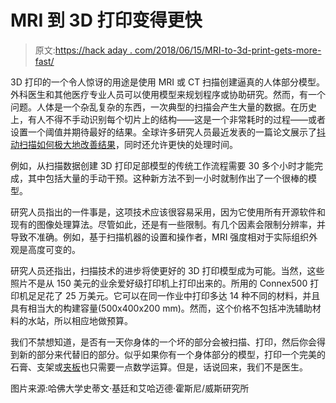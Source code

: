 # MRI 到 3D 打印变得更快

> 原文:[https://hack aday . com/2018/06/15/MRI-to-3d-print-gets-more-fast/](https://hackaday.com/2018/06/15/mri-to-3d-print-gets-much-faster/)

3D 打印的一个令人惊讶的用途是使用 MRI 或 CT 扫描创建逼真的人体部分模型。外科医生和其他医疗专业人员可以使用模型来规划程序或协助研究。然而，有一个问题。人体是一个杂乱复杂的东西，一次典型的扫描会产生大量的数据。在历史上，有人不得不手动识别每个切片上的结构——这是一个非常耗时的过程——或者设置一个阈值并期待最好的结果。全球许多研究人员最近发表的一篇论文展示了[抖动扫描如何极大地改善结果](https://www.liebertpub.com/doi/10.1089/3dp.2017.0140)，同时还允许更快的处理时间。

例如，从扫描数据创建 3D 打印足部模型的传统工作流程需要 30 多个小时才能完成，其中包括大量的手动干预。这种新方法不到一小时就制作出了一个很棒的模型。

研究人员指出的一件事是，这项技术应该很容易采用，因为它使用所有开源软件和现有的图像处理算法。尽管如此，还是有一些限制。有几个因素会限制分辨率，并导致不准确。例如，基于扫描机器的设置和操作者，MRI 强度相对于实际组织外观是高度可变的。

研究人员还指出，扫描技术的进步将使更好的 3D 打印模型成为可能。当然，这些照片不是从 150 美元的业余爱好级打印机上打印出来的。所用的 Connex500 打印机足足花了 25 万美元。它可以在同一作业中打印多达 14 种不同的材料，并且具有相当大的构建容量(500x400x200 mm)。然而，这个价格不包括冲洗辅助材料的水站，所以相应地做预算。

我们不禁想知道，是否有一天你身体的一个坏的部分会被扫描、打印，然后你会得到新的部分来代替旧的部分。似乎如果你有一个身体部分的模型，打印一个完美的石膏、支架或[夹板](https://hackaday.com/2014/04/02/3d-printed-split-saves-babys-life/)也只需要一点数学运算。但是，话说回来，我们不是医生。

图片来源:哈佛大学史蒂文·基廷和艾哈迈德·霍斯尼/威斯研究所